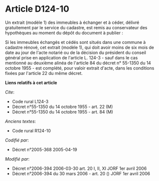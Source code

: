# Article D124-10

Un extrait (modèle 1) des immeubles à échanger et à céder, délivré gratuitement par le service du cadastre, est remis au
conservateur des hypothèques au moment du dépôt du document à publier :

Si les immeubles échangés et cédés sont situés dans une commune à cadastre rénové, cet extrait (modèle 1), qui doit avoir
moins de six mois de date au jour de l'acte notarié ou de la décision du président du conseil général prise en application de
l'article L. 124-3 - sauf dans le cas mentionné au deuxième alinéa de l'article 84 du décret n° 55-1350 du 14 octobre 1955 -
est complété, pour valoir extrait d'acte, dans les conditions fixées par l'article 22 du même décret.

**Liens relatifs à cet article**

_Cite_:

  - Code rural L124-3
  - Décret n°55-1350 du 14 octobre 1955 - art. 22 (M)
  - Décret n°55-1350 du 14 octobre 1955 - art. 84 (M)

_Anciens textes_:

  - Code rural R124-10

_Codifié par_:

  - Décret n°2005-368 2005-04-19

_Modifié par_:

  - Décret n°2006-394 2006-03-30 art. 20 I, II, XI JORF 1er avril 2006
  - Décret n°2006-394 du 30 mars 2006 - art. 20 () JORF 1er avril 2006
